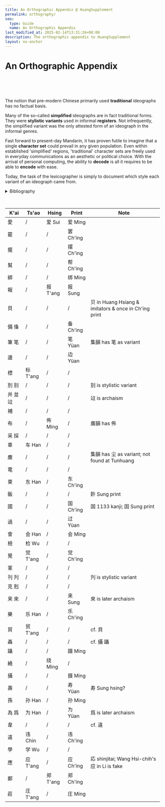 ```yaml
---
title: An Orthographic Appendix @ HuangSupplement
permalink: orthography/
seo:
  type: Guide
  name: An Orthographic Appendix
last_modified_at: 2025-02-14T13:31:26+00:00
description: The orthographic appendix to HuangSupplement
layout: no-anchor
---
```

# An Orthographic Appendix
&nbsp;  
&nbsp;  
&nbsp;  
&nbsp;  
The notion that pre-modern Chinese primarily used **traditional** ideographs has no factual basis.

Many of the so-called **simplified** ideographs are in fact traditional forms. They were **stylistic variants** used in informal **registers**. Not infrequently, the simplified variant was the only attested form of an ideograph in the informal genres.

Fast forward to present-day Mandarin, it has proven futile to imagine that a single **character set** could prevail in any given population. Even within established 'simplified' regions, 'traditional' character sets are freely used in everyday communications as an aesthetic or political choice. With the arrival of personal computing, the ability to **decode** is all it requires to be able to **encode** with ease.

Today, the task of the lexicographer is simply to document which style each variant of an ideograph came from.

<p>
  <details>
    <summary>Bibliography</summary>
    <h3>Theory</h3>
    <ul>
      <li>Chang, Yung-ch'üan,『敦煌寫本文獻學』(Lanchow, 2013).</li>
      <li>Huang, Cheng, '漫談古籍整理的規範問題', <em>Tunhuang yen chiu</em>, 162 (2017), 70–7.</li>
      <li>Huang, Cheng,『敦煌俗字典』(2nd edn, Shanghai, 2020), 2–40.</li>
    </ul>
    <h3>Sources</h3>
    <ul>
      <li>Hagihara, Yoshio, '「国」と「囯」の文字を考える',『駒澤短大國文』, 33 (2003), 132.</li>
      <li>Huang, Cheng et al.,『敦煌俗字典』(2nd edn, Shanghai, 2020).</li>
      <li>Li, Le-i,『簡化字源』(Peking, 1996).</li>
      <li>Liu, Fu, and Li Chia-jui (eds),『宋元以來俗字譜』(Peking, 1930).</li>
      <li>National Academy for Educational Research, <a href="https://dict.variants.moe.edu.tw">異體字字典</a> (14th edn, 2024).</li>
      <li>Tseng, Liang, and Ch'en Min (eds),『明清小說俗字典』(Yangchow, 2018).</li>
      <li>Wu, Li-yeh, and Ch'en Shuang-hsin, 'Ts'ao shu k'ai hua tzu yen chiu', <em>Chung kuo wen tzu yen chiu</em>, 29 (2019), 159–63.</li>
    </ul>
  </details>
</p>

&nbsp;  
<!-- Anything not in the table must be before this comment. -->

K'ai|Ts'ao|Hsing|Print|Note
---|---|---|---|---
愛|/|爱 Sui|爱 Ming|
罷|/|/|罢 Ch'ing|
擺|/|/|摆 Ch'ing|
幫|/|/|帮 Ch'ing|
綁|/|/|绑 Ming|
報|/|报 T'ang|报 Sung|
貝|/|/|/|贝 in Huang Hsiang & imitators & once in Ch'ing print
備 俻|/|/|备 Ch'ing|
筆 笔|/|/|笔 Yüan|集韻 has 笔 as variant
邊|/|/|边 Yüan|
標|标 T'ang|/|/|
別 别|/|/|/|别 is stylistic variant
并 並 竝|/|/|/|竝 is archaism
補|/|/|/|
布|/|佈 Ming|/|廣韻 has 佈
采 採|/|/|/|
車|车 Han|/|/|
塵|/|/|/|集韻 has 尘 as variant; not found at Tunhuang
電|/|/|/|
東|东 Han|/|东 Ch'ing|
飯|/|/|/|飰 Sung print
國|/|/|国 Ch'ing|国 1133 kanji; 囯 Sung print
過|/|/|过 Yüan|
會|会 Han|/|会 Ming|
檢|检 Wu|/|/|
覺|觉 T'ang|/|觉 Ch'ing|
軍|/|/|/|
刊 刋|/|/|/|刋 is stylistic variant
克 剋|/|/|/|
来 來|/|/|来 Sung|來 is later archaism
樂|乐 Han|/|乐 Ch'ing|
貿|贸 T'ang|/|/|cf. 貝
聶|/|/|/|cf. 攝 躡
躡|/|/|蹑 Ming|
繞|/|绕 Ming|/|
攝|/|/|摄 Ming|
壽|/|/|寿 Yüan|寿 Sung hsing?
孫|孙 Han|/|孙 Ming|
為 爲|为 Han|/|为 Yüan|爲 is later archaism
韋|/|/|/|cf. 違
違|违 Chin|/|违 Ch'ing|
學|学 Wu|/|/|
應|应 T'ang|/|应 Ch'ing|応 shinjitai; Wang Hsi-chih's 应 in Li is fake
鄭|/|郑 T'ang|郑 Ch'ing|
莊|庄 T'ang|/|庄 Ming|

